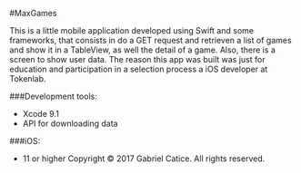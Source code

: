 #MaxGames

This is a little mobile application developed using Swift and some frameworks, that consists in do a GET request and retrieven a list of games and show it in a TableView, as well the detail of a game. Also, there is a screen to show user data. The reason this app was built was just for education and participation in a selection process a iOS developer at Tokenlab.

###Development tools:
- Xcode 9.1
- API for downloading data

###iOS:
- 11 or higher
Copyright © 2017 Gabriel Catice. All rights reserved.
